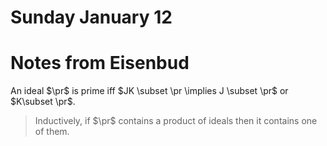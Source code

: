 # Sunday January 12

# Notes from Eisenbud

An ideal $\pr$ is prime iff $JK \subset \pr \implies J \subset \pr$ or $K\subset \pr$.

> Inductively, if $\pr$ contains a product of ideals then it contains one of them.
